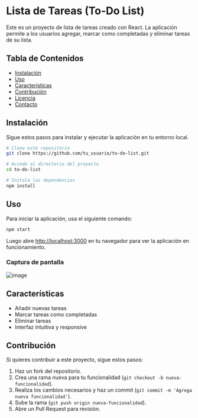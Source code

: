 

# Lista de Tareas (To-Do List)

Este es un proyecto de lista de tareas creado con React. La aplicación permite a los usuarios agregar, marcar como completadas y eliminar tareas de su lista.

## Tabla de Contenidos

- [Instalación](#instalación)
- [Uso](#uso)
- [Características](#características)
- [Contribución](#contribución)
- [Licencia](#licencia)
- [Contacto](#contacto)

## Instalación

Sigue estos pasos para instalar y ejecutar la aplicación en tu entorno local.

```bash
# Clona este repositorio
git clone https://github.com/tu_usuario/to-do-list.git

# Accede al directorio del proyecto
cd to-do-list

# Instala las dependencias
npm install
```

## Uso

Para iniciar la aplicación, usa el siguiente comando:

```bash
npm start
```

Luego abre [http://localhost:3000](http://localhost:3000) en tu navegador para ver la aplicación en funcionamiento.

### Captura de pantalla

![image](https://github.com/user-attachments/assets/f1ac2af6-4dde-4a75-b40f-f9309b66689b)


## Características

- Añadir nuevas tareas
- Marcar tareas como completadas
- Eliminar tareas
- Interfaz intuitiva y responsive

## Contribución

Si quieres contribuir a este proyecto, sigue estos pasos:

1. Haz un fork del repositorio.
2. Crea una rama nueva para tu funcionalidad (`git checkout -b nueva-funcionalidad`).
3. Realiza los cambios necesarios y haz un commit (`git commit -m 'Agrega nueva funcionalidad'`).
4. Sube la rama (`git push origin nueva-funcionalidad`).
5. Abre un Pull Request para revisión.
